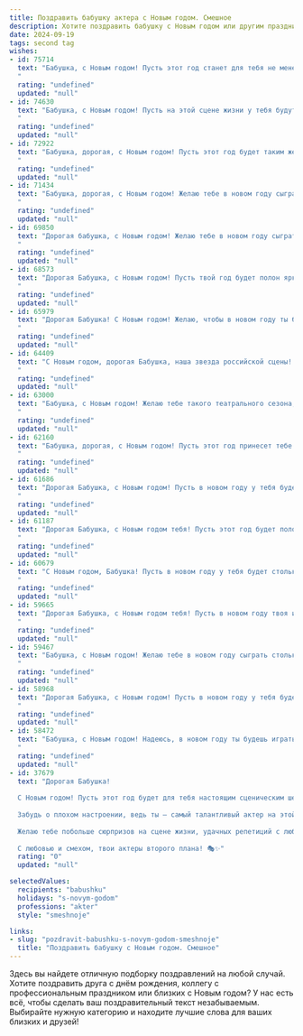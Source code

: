 ```yaml
---
title: Поздравить бабушку актера с Новым годом. Смешное
description: Хотите поздравить бабушку с Новым годом или другим праздником? Наш ИИ создаст незабываемое поздравление, а вы обязательно выделитесь среди других.  
date: 2024-09-19
tags: second tag
wishes:
- id: 75714
  text: "Бабушка, с Новым годом! Пусть этот год станет для тебя не менее ярким и запоминающимся, чем твоя последняя роль в театре! Желаю тебе  огромного количества оваций от внуков, аплодисментов от судьбы и аншлагов в жизни!
  "
  rating: "undefined"
  updated: "null"
- id: 74630
  text: "Бабушка, с Новым годом! Пусть на этой сцене жизни у тебя будут только аплодисменты, а реплики будут искрометными и смешными, как в лучших твоих спектаклях! 🥳
  "
  rating: "undefined"
  updated: "null"
- id: 72922
  text: "Бабушка, дорогая, с Новым годом! Пусть этот год будет таким же ярким и запоминающимся, как все твои роли в театре!  Желаем тебе новых сценариев, блестящих премьер, а главное – крепкого здоровья, чтобы играть на сцене еще много-много лет! 😉
  "
  rating: "undefined"
  updated: "null"
- id: 71434
  text: "Бабушка, дорогая, с Новым годом! Желаю тебе в новом году сыграть столько ролей, что даже самого опытного театрального критика голова пойдет кругом! Пусть каждый день приносит тебе новые аплодисменты, а поклонники тебя засыпают букетами цветов, как на премьере!
  "
  rating: "undefined"
  updated: "null"
- id: 69850
  text: "Дорогая бабушка, с Новым годом! Желаю тебе в новом году сыграть главную роль в комедии \"Веселая пенсия\", где ты будешь блистать, очаровывать и покорять всех своим талантом! А еще, пусть у тебя будет столько энергии, как у молодого актера перед премьерой! 😉
  "
  rating: "undefined"
  updated: "null"
- id: 68573
  text: "Дорогая Бабушка, с Новым годом! Пусть твой год будет полон ярких ролей, аплодисментов и, конечно же, внуков, которые, как и ты, умеют по-настоящему зажигать сердца! Желаю тебе неисчерпаемого запаса энергии, чтобы хватало на репетиции, спектакли и даже на то, чтобы сдерживать нас, когда мы пытаемся устроить на сцене настоящую бурю!
  "
  rating: "undefined"
  updated: "null"
- id: 65979
  text: "Дорогая Бабушка! С Новым годом! Желаю, чтобы в новом году ты была как настоящая звезда - сильная, яркая и чтобы тебя еще чаще приглашали на главные роли! 😜
  "
  rating: "undefined"
  updated: "null"
- id: 64409
  text: "С Новым годом, дорогая Бабушка, наша звезда российской сцены! Пусть этот год принесет тебе не только стоячие овации от внуков, но и море счастья, здоровья и новых ролей - как в жизни, так и на сцене! 🎉🤩
  "
  rating: "undefined"
  updated: "null"
- id: 63000
  text: "Бабушка, с Новым годом! Желаю тебе такого театрального сезона, чтобы овации не стихали ни секунды, а декорации были всегда свежими и яркими!  Пусть в твоей жизни будут только добрые роли, а сцена всегда будет полна смеха и радости!
  "
  rating: "undefined"
  updated: "null"
- id: 62160
  text: "Бабушка, дорогая, с Новым годом! Пусть этот год принесет тебе столько ролей, что ты забудешь, как зовут внуков!  😄  Желаю тебе здоровья, чтобы ты не забывала текст, а ещё -  ярких, запоминающихся премьер, как в жизни, так и на сцене! 🎉
  "
  rating: "undefined"
  updated: "null"
- id: 61686
  text: "Дорогая Бабушка, с Новым годом! Пусть в новом году у тебя будет столько ролей, сколько ты пожелаешь, и все они будут главными! Запомни, возраст - это всего лишь цифра, а ты - вечная звезда сцены! 😊
  "
  rating: "undefined"
  updated: "null"
- id: 61187
  text: "Дорогая Бабушка, с Новым годом тебя! Пусть этот год будет полон ярких ролей, бурных оваций и, главное, чтобы возрастные ограничения в сценарии тебя не касались! 😜
  "
  rating: "undefined"
  updated: "null"
- id: 60679
  text: "С Новым годом, Бабушка! Пусть в новом году у тебя будет столько ролей, сколько снежинок на новогодней елке, а каждый спектакль будет проходить с аншлагом! 😜
  "
  rating: "undefined"
  updated: "null"
- id: 59665
  text: "Дорогая Бабушка, с Новым годом тебя! Пусть в новом году твоя игра будет ярче, чем самая блестящая елочная игрушка, а роль \"Бабушки\" принесет тебе массу аплодисментов и радости! 😉🎉
  "
  rating: "undefined"
  updated: "null"
- id: 59467
  text: "Бабушка, с Новым годом! Желаю тебе в новом году сыграть столько ролей, что пенсия по старости превратится в пенсию по выслуге лет! 😄
  "
  rating: "undefined"
  updated: "null"
- id: 58968
  text: "Дорогая Бабушка, с Новым годом! Пусть в новом году у тебя будет столько ролей, что ты и не вспомнишь, где ты играла \"бабушку\", а где – \"королеву\"!  Желаю тебе новых, ярких, запоминающихся образов, а главное – здоровья и счастья! 😉
  "
  rating: "undefined"
  updated: "null"
- id: 58472
  text: "Бабушка, с Новым годом! Надеюсь, в новом году ты будешь играть самые главные роли в своей жизни, а роли в театре - только для души! Пусть жизнь будет веселой комедией, а не драмой, а здоровье - всегда крепким!
  "
  rating: "undefined"
  updated: "null"
- id: 37679
  text: "Дорогая Бабушка!
  
  С Новым годом! Пусть этот год будет для тебя настоящим сценическим шедевром! Пусть счастье будет как успешная премьера — громко, ярко и с аплодисментами зрителей.
  
  Забудь о плохом настроении, ведь ты — самый талантливый актер на этой планете, а каждый новый день — это новая роль, которую ты играешь с блеском! Пусть здоровье будет крепче, чем сценарий с хеппи-эндом, а радость — больше, чем у любителей сладостей на новогоднем столе!
  
  Желаю тебе побольше сюрпризов на сцене жизни, удачных репетиций с любимыми внуками и, конечно, единственного в своем роде, режиссера жизни, который всегда подскажет, куда идти дальше!
  
  С любовью и смехом, твои актеры второго плана! 🎭✨"
  rating: "0"
  updated: "null"

selectedValues:
  recipients: "babushku"
  holidays: "s-novym-godom"
  professions: "akter"
  style: "smeshnoje"

links:
- slug: "pozdravit-babushku-s-novym-godom-smeshnoje"
  title: "Поздравить бабушку с Новым годом. Смешное"
---
```


Здесь вы найдете отличную подборку поздравлений на любой случай. 
Хотите поздравить друга с днём рождения, коллегу с профессиональным праздником или близких с Новым годом? У нас есть всё, чтобы сделать ваш поздравительный текст незабываемым. Выбирайте нужную категорию и находите лучшие слова для ваших близких и друзей!
